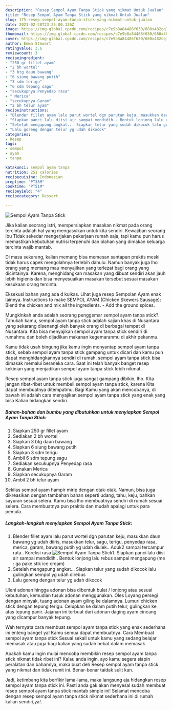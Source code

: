 ```yaml
---
description: "Resep Sempol Ayam Tanpa Stick yang nikmat Untuk Jualan"
title: "Resep Sempol Ayam Tanpa Stick yang nikmat Untuk Jualan"
slug: 175-resep-sempol-ayam-tanpa-stick-yang-nikmat-untuk-jualan
date: 2021-02-28T23:25:00.136Z
image: https://img-global.cpcdn.com/recipes/c7e9b8a84486f630/680x482cq70/sempol-ayam-tanpa-stick-foto-resep-utama.jpg
thumbnail: https://img-global.cpcdn.com/recipes/c7e9b8a84486f630/680x482cq70/sempol-ayam-tanpa-stick-foto-resep-utama.jpg
cover: https://img-global.cpcdn.com/recipes/c7e9b8a84486f630/680x482cq70/sempol-ayam-tanpa-stick-foto-resep-utama.jpg
author: Emma Stewart
ratingvalue: 3.6
reviewcount: 3
recipeingredient:
- "250 gr fillet ayam"
- "2 bh wortel"
- "3 btg daun bawang"
- "6 siung bawang putih"
- "3 sdm terigu"
- "6 sdm tepung sagu"
- "secukupnya Penyedap rasa"
- " Merica"
- "secukupnya Garam"
- "2 bh telur ayam"
recipeinstructions:
- "Blender fillet ayam lalu parut wortel dgn parutan keju, masukkan daun bawang yg udah diiris, masukkan telur, sagu, terigu, penyedap rasa, merica, garam, bawang putih yg udah diulek.. Aduk2 sampai tercampur rata.. Koreksi rasa"
- "Siapkan panci lalu diisi air sampai mendidih.. Bentuk lonjong lalu rebus sampai mengapung (me : ga pake stik ice cream)"
- "Setelah mengapung angkat... Siapkan telur yang sudah dikocok lalu gulingkan sempol yg udah direbus"
- "Lalu goreng dengan telur yg udah dikocok"
categories:
- Resep
tags:
- sempol
- ayam
- tanpa

katakunci: sempol ayam tanpa 
nutrition: 251 calories
recipecuisine: Indonesian
preptime: "PT38M"
cooktime: "PT51M"
recipeyield: "4"
recipecategory: Dessert

---
```



![Sempol Ayam Tanpa Stick](https://img-global.cpcdn.com/recipes/c7e9b8a84486f630/680x482cq70/sempol-ayam-tanpa-stick-foto-resep-utama.jpg)

Jika kalian seorang istri, mempersiapkan masakan nikmat pada orang tercinta adalah hal yang mengasyikan untuk kita sendiri. Kewajiban seorang ibu Tidak sekedar mengerjakan pekerjaan rumah saja, tapi kamu pun harus memastikan kebutuhan nutrisi terpenuhi dan olahan yang dimakan keluarga tercinta wajib mantab.

Di masa  sekarang, kalian memang bisa memesan santapan praktis meski tidak harus capek mengolahnya terlebih dahulu. Namun banyak juga lho orang yang memang mau menyajikan yang terlezat bagi orang yang dicintainya. Karena, menghidangkan masakan yang dibuat sendiri akan jauh lebih higienis dan bisa menyesuaikan masakan tersebut sesuai masakan kesukaan orang tercinta. 

Eksekusi bahan yang ada d kulkas. Lihat juga resep Sempolan Ayam enak lainnya. Instructions to make SEMPOL AYAM (Chicken Skewers Sausage): Blend the chicken and mix all the ingredients. - Add the ground spices.

Mungkinkah anda adalah seorang penggemar sempol ayam tanpa stick?. Tahukah kamu, sempol ayam tanpa stick adalah sajian khas di Nusantara yang sekarang disenangi oleh banyak orang di berbagai tempat di Nusantara. Kita bisa menyajikan sempol ayam tanpa stick sendiri di rumahmu dan boleh dijadikan makanan kegemaranmu di akhir pekanmu.

Kamu tidak usah bingung jika kamu ingin menyantap sempol ayam tanpa stick, sebab sempol ayam tanpa stick gampang untuk dicari dan kamu pun dapat menghidangkannya sendiri di rumah. sempol ayam tanpa stick bisa dimasak memalui beraneka cara. Saat ini telah banyak banget resep kekinian yang menjadikan sempol ayam tanpa stick lebih nikmat.

Resep sempol ayam tanpa stick juga sangat gampang dibikin, lho. Kita jangan ribet-ribet untuk membeli sempol ayam tanpa stick, karena Kita dapat membuatnya ditempatmu. Bagi Kamu yang akan mencobanya, di bawah ini adalah cara menyajikan sempol ayam tanpa stick yang enak yang bisa Kalian hidangkan sendiri.

<!--inarticleads1-->

##### Bahan-bahan dan bumbu yang dibutuhkan untuk menyiapkan Sempol Ayam Tanpa Stick:

1. Siapkan 250 gr fillet ayam
1. Sediakan 2 bh wortel
1. Siapkan 3 btg daun bawang
1. Siapkan 6 siung bawang putih
1. Siapkan 3 sdm terigu
1. Ambil 6 sdm tepung sagu
1. Sediakan secukupnya Penyedap rasa
1. Gunakan  Merica
1. Siapkan secukupnya Garam
1. Ambil 2 bh telur ayam


Sekilas sempol ayam hampir mirip dengan otak-otak. Namun, bisa juga dikreasikan dengan tambahan bahan seperti udang, tahu, keju, bahkan sayuran sesuai selera. Kamu bisa lho membuatnya sendiri di rumah sesuai selera. Cara membuatnya pun praktis dan mudah apalagi untuk para pemula. 

<!--inarticleads2-->

##### Langkah-langkah menyiapkan Sempol Ayam Tanpa Stick:

1. Blender fillet ayam lalu parut wortel dgn parutan keju, masukkan daun bawang yg udah diiris, masukkan telur, sagu, terigu, penyedap rasa, merica, garam, bawang putih yg udah diulek.. Aduk2 sampai tercampur rata.. Koreksi rasa
<img src="https://img-global.cpcdn.com/steps/b90f4809b5b5f09a/160x128cq70/sempol-ayam-tanpa-stick-langkah-memasak-1-foto.jpg" alt="Sempol Ayam Tanpa Stick">1. Siapkan panci lalu diisi air sampai mendidih.. Bentuk lonjong lalu rebus sampai mengapung (me : ga pake stik ice cream)
1. Setelah mengapung angkat... Siapkan telur yang sudah dikocok lalu gulingkan sempol yg udah direbus
1. Lalu goreng dengan telur yg udah dikocok


Uleni adonan hingga adonan bisa dibentuk bulat / lonjong atau sesuai kebutuhan, kemudian tusuk adonan menggunakan. Oles Loyang persegi dengan minyak, tuang adonan ayam giling ke dalamnya. Lumuri chicken stick dengan tepung terigu. Celupkan ke dalam putih telur, gulingkan ke atas tepung panir. Jajanan ini terbuat dari adonan daging ayam cincang yang dicampur banyak tepung. 

Wah ternyata cara membuat sempol ayam tanpa stick yang enak sederhana ini enteng banget ya! Kamu semua dapat membuatnya. Cara Membuat sempol ayam tanpa stick Sesuai sekali untuk kamu yang sedang belajar memasak atau juga bagi kalian yang sudah hebat dalam memasak.

Apakah kamu ingin mulai mencoba membikin resep sempol ayam tanpa stick nikmat tidak ribet ini? Kalau anda ingin, ayo kamu segera siapin peralatan dan bahannya, maka buat deh Resep sempol ayam tanpa stick yang nikmat dan tidak rumit ini. Benar-benar taidak sulit kan. 

Jadi, ketimbang kita berfikir lama-lama, maka langsung aja hidangkan resep sempol ayam tanpa stick ini. Pasti anda gak akan menyesal sudah membuat resep sempol ayam tanpa stick mantab simple ini! Selamat mencoba dengan resep sempol ayam tanpa stick nikmat sederhana ini di rumah kalian sendiri,ya!.

